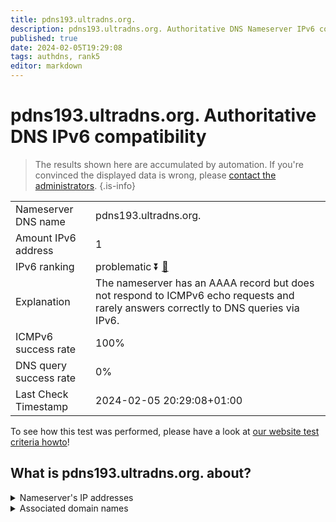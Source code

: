 ```yaml
---
title: pdns193.ultradns.org.
description: pdns193.ultradns.org. Authoritative DNS Nameserver IPv6 compatibility
published: true
date: 2024-02-05T19:29:08
tags: authdns, rank5
editor: markdown
---
```


# pdns193.ultradns.org. Authoritative DNS IPv6 compatibility

> The results shown here are accumulated by automation. If you're convinced the displayed data is wrong, please [contact the administrators](/howto/chat). 
{.is-info}




|   |   |
| - | - |
| Nameserver DNS name | pdns193.ultradns.org.
| Amount IPv6 address | 1
| IPv6 ranking | problematic :arrow_double_down: [🔗](/howto/ranking) |
| Explanation | The nameserver has an AAAA record but does not respond to ICMPv6 echo requests and rarely answers correctly to DNS queries via IPv6. |
| ICMPv6 success rate | 100%|
| DNS query success rate | 0% |
| Last Check Timestamp | 2024-02-05 20:29:08+01:00 |

To see how this test was performed, please have a look at [our website test criteria howto](/howto/testcriteria/authdns)!


## What is pdns193.ultradns.org. about?




<details>
<summary>Nameserver's IP addresses</summary>

2001:502:4612::e5

</details>



<details>
<summary>Associated domain names</summary>

www.vudu.com

</details>
